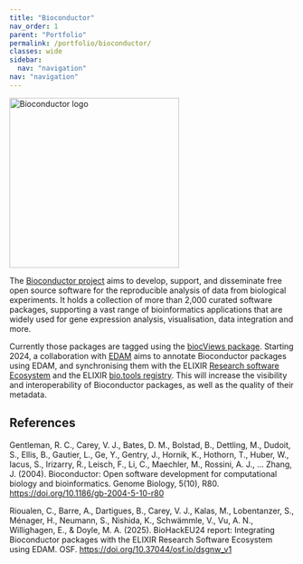 ```yaml
---
title: "Bioconductor"
nav_order: 1
parent: "Portfolio"
permalink: /portfolio/bioconductor/
classes: wide
sidebar:
  nav: "navigation"
nav: "navigation"
---
```


<div style="display: flex; align-items: center; gap: 1em; margin-bottom: 1em;">
  <img src="{{ '/assets/images/bioconductor.png' | relative_url }}" alt="Bioconductor logo" style="width: 300px; height: auto;">
  <h2 style="margin: 0;"></h2>
</div>

The [Bioconductor project](https://bioconductor.org/) aims to develop, support, and disseminate free open source software for the reproducible analysis of data from biological experiments. It holds a collection of more than 2,000 curated software packages, supporting a vast range of bioinformatics applications that are widely used for gene expression analysis, visualisation, data integration and more.

Currently those packages are tagged using the [biocViews package](https://github.com/Bioconductor/biocViews). Starting 2024, a collaboration with [EDAM](https://github.com/edamontology) aims to annotate Bioconductor packages using EDAM, and synchronising them with the ELIXIR [Research software Ecosystem](https://research-software-ecosystem.github.io/) and the ELIXIR [bio.tools registry](https://bio.tools/). This will increase the visibility and interoperability of Bioconductor packages, as well as the quality of their metadata. 

## References

Gentleman, R. C., Carey, V. J., Bates, D. M., Bolstad, B., Dettling, M., Dudoit, S., Ellis, B., Gautier, L., Ge, Y., Gentry, J., Hornik, K., Hothorn, T., Huber, W., Iacus, S., Irizarry, R., Leisch, F., Li, C., Maechler, M., Rossini, A. J., … Zhang, J. (2004). Bioconductor: Open software development for computational biology and bioinformatics. Genome Biology, 5(10), R80. https://doi.org/10.1186/gb-2004-5-10-r80

Rioualen, C., Barre, A., Dartigues, B., Carey, V. J., Kalas, M., Lobentanzer, S., Ménager, H., Neumann, S., Nishida, K., Schwämmle, V., Vu, A. N., Willighagen, E., & Doyle, M. A. (2025). BioHackEU24 report: Integrating Bioconductor packages with the ELIXIR Research Software Ecosystem using EDAM. OSF. https://doi.org/10.37044/osf.io/dsgnw_v1
